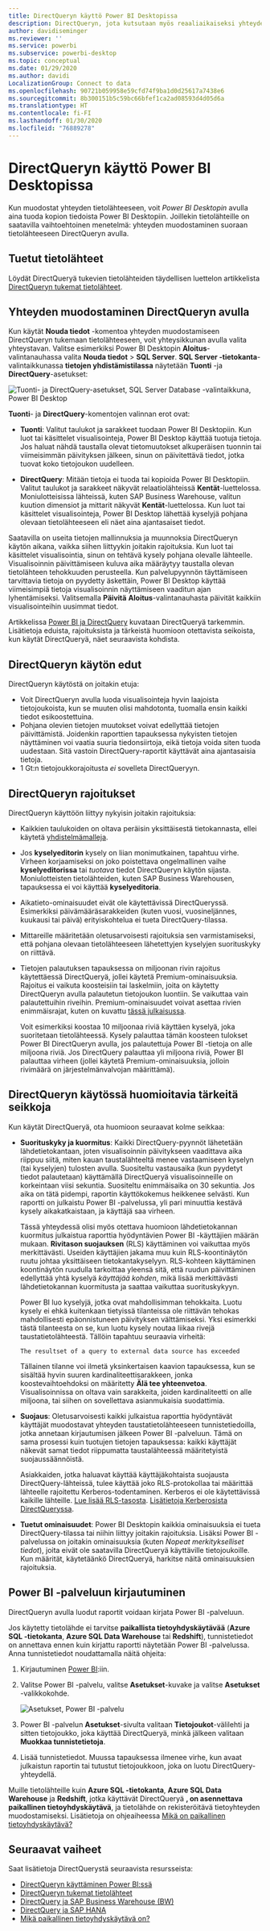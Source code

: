 ```yaml
---
title: DirectQueryn käyttö Power BI Desktopissa
description: DirectQueryn, jota kutsutaan myös reaaliaikaiseksi yhteydeksi, käyttö Power BI Desktopissa
author: davidiseminger
ms.reviewer: ''
ms.service: powerbi
ms.subservice: powerbi-desktop
ms.topic: conceptual
ms.date: 01/29/2020
ms.author: davidi
LocalizationGroup: Connect to data
ms.openlocfilehash: 90721b059958e59cfd74f9ba1d0d25617a7438e6
ms.sourcegitcommit: 8b300151b5c59bc66bfef1ca2ad08593d4d05d6a
ms.translationtype: HT
ms.contentlocale: fi-FI
ms.lasthandoff: 01/30/2020
ms.locfileid: "76889278"
---
```

# <a name="use-directquery-in-power-bi-desktop"></a>DirectQueryn käyttö Power BI Desktopissa
Kun muodostat yhteyden tietolähteeseen, voit *Power BI Desktopin* avulla aina tuoda kopion tiedoista Power BI Desktopiin. Joillekin tietolähteille on saatavilla vaihtoehtoinen menetelmä: yhteyden muodostaminen suoraan tietolähteeseen DirectQueryn avulla.

## <a name="supported-data-sources"></a>Tuetut tietolähteet
Löydät DirectQueryä tukevien tietolähteiden täydellisen luettelon artikkelista [DirectQueryn tukemat tietolähteet](power-bi-data-sources.md).

## <a name="how-to-connect-using-directquery"></a>Yhteyden muodostaminen DirectQueryn avulla
Kun käytät **Nouda tiedot** -komentoa yhteyden muodostamiseen DirectQueryn tukemaan tietolähteeseen, voit yhteysikkunan avulla valita yhteystavan. Valitse esimerkiksi Power BI Desktopin **Aloitus**-valintanauhassa valita **Nouda tiedot** > **SQL Server**. **SQL Server -tietokanta**-valintaikkunassa **tietojen yhdistämistilassa** näytetään **Tuonti** -ja **DirectQuery**-asetukset:

![Tuonti- ja DirectQuery-asetukset, SQL Server Database -valintaikkuna, Power BI Desktop](media/desktop-use-directquery/directquery_sqlserverdb.png)

**Tuonti**- ja **DirectQuery**-komentojen valinnan erot ovat:

- **Tuonti**: Valitut taulukot ja sarakkeet tuodaan Power BI Desktopiin. Kun luot tai käsittelet visualisointeja, Power BI Desktop käyttää tuotuja tietoja. Jos haluat nähdä taustalla olevat tietomuutokset alkuperäisen tuonnin tai viimeisimmän päivityksen jälkeen, sinun on päivitettävä tiedot, jotka tuovat koko tietojoukon uudelleen.

- **DirectQuery**: Mitään tietoja ei tuoda tai kopioida Power BI Desktopiin. Valitut taulukot ja sarakkeet näkyvät relaatiolähteissä **Kentät**-luettelossa. Moniulotteisissa lähteissä, kuten SAP Business Warehouse, valitun kuution dimensiot ja mittarit näkyvät **Kentät**-luettelossa. Kun luot tai käsittelet visualisointeja, Power BI Desktop lähettää kyselyjä pohjana olevaan tietolähteeseen eli näet aina ajantasaiset tiedot.

Saatavilla on useita tietojen mallinnuksia ja muunnoksia DirectQueryn käytön aikana, vaikka siihen liittyykin joitakin rajoituksia. Kun luot tai käsittelet visualisointia, sinun on tehtävä kysely pohjana olevalle lähteelle. Visualisoinnin päivittämiseen kuluva aika määräytyy taustalla olevan tietolähteen tehokkuuden perusteella. Kun palvelupyynnön täyttämiseen tarvittavia tietoja on pyydetty äskettäin, Power BI Desktop käyttää viimeisimpiä tietoja visualisoinnin näyttämiseen vaaditun ajan lyhentämiseksi. Valitsemalla **Päivitä** **Aloitus**-valintanauhasta päivität kaikkiin visualisointeihin uusimmat tiedot.

Artikkelissa [Power BI ja DirectQuery](desktop-directquery-about.md) kuvataan DirectQueryä tarkemmin. Lisätietoja eduista, rajoituksista ja tärkeistä huomioon otettavista seikoista, kun käytät DirectQueryä, näet seuraavista kohdista.

## <a name="benefits-of-using-directquery"></a>DirectQueryn käytön edut
DirectQueryn käytöstä on joitakin etuja:

- Voit DirectQueryn avulla luoda visualisointeja hyvin laajoista tietojoukoista, kun se muuten olisi mahdotonta, tuomalla ensin kaikki tiedot esikoostettuina.
- Pohjana olevien tietojen muutokset voivat edellyttää tietojen päivittämistä. Joidenkin raporttien tapauksessa nykyisten tietojen näyttäminen voi vaatia suuria tiedonsiirtoja, eikä tietoja voida siten tuoda uudestaan. Sitä vastoin DirectQuery-raportit käyttävät aina ajantasaisia tietoja.
- 1 Gt:n tietojoukkorajoitusta *ei* sovelleta DirectQueryyn.

## <a name="limitations-of-directquery"></a>DirectQueryn rajoitukset
DirectQueryn käyttöön liittyy nykyisin joitakin rajoituksia:

- Kaikkien taulukoiden on oltava peräisin yksittäisestä tietokannasta, ellei käytetä [yhdistelmämalleja](desktop-composite-models.md).

- Jos **kyselyeditorin** kysely on liian monimutkainen, tapahtuu virhe. Virheen korjaamiseksi on joko poistettava ongelmallinen vaihe **kyselyeditorissa** tai *tuotava* tiedot DirectQueryn käytön sijasta. Moniulotteisten tietolähteiden, kuten SAP Business Warehousen, tapauksessa ei voi käyttää **kyselyeditoria**.

- Aikatieto-ominaisuudet eivät ole käytettävissä DirectQueryssä. Esimerkiksi päivämääräsarakkeiden (kuten vuosi, vuosineljännes, kuukausi tai päivä) erityiskohtelua ei tueta DirectQuery-tilassa.

- Mittareille määritetään oletusarvoisesti rajoituksia sen varmistamiseksi, että pohjana olevaan tietolähteeseen lähetettyjen kyselyjen suorituskyky on riittävä.

- Tietojen palautuksen tapauksessa on miljoonan rivin rajoitus käytettäessä DirectQueryä, jollei käytetä Premium-ominaisuuksia. Rajoitus ei vaikuta koosteisiin tai laskelmiin, joita on käytetty DirectQueryn avulla palautetun tietojoukon luontiin. Se vaikuttaa vain palautettuihin riveihin. Premium-ominaisuudet voivat asettaa rivien enimmäisrajat, kuten on kuvattu [tässä julkaisussa](https://powerbi.microsoft.com/blog/five-new-power-bi-premium-capacity-settings-is-available-on-the-portal-preloaded-with-default-values-admin-can-review-and-override-the-defaults-with-their-preference-to-better-fence-their-capacity/). 

    Voit esimerkiksi koostaa 10 miljoonaa riviä käyttäen kyselyä, joka suoritetaan tietolähteessä. Kysely palauttaa tämän koosteen tulokset Power BI DirectQueryn avulla, jos palautettuja Power BI -tietoja on alle miljoona riviä. Jos DirectQuery palauttaa yli miljoona riviä, Power BI palauttaa virheen (jollei käytetä Premium-ominaisuuksia, jolloin rivimäärä on järjestelmänvalvojan määrittämä).

## <a name="important-considerations-when-using-directquery"></a>DirectQueryn käytössä huomioitavia tärkeitä seikkoja
Kun käytät DirectQueryä, ota huomioon seuraavat kolme seikkaa:

- **Suorituskyky ja kuormitus**: Kaikki DirectQuery-pyynnöt lähetetään lähdetietokantaan, joten visualisoinnin päivitykseen vaadittava aika riippuu siitä, miten kauan taustalähteeltä menee vastaamiseen kyselyn (tai kyselyjen) tulosten avulla. Suositeltu vastausaika (kun pyydetyt tiedot palautetaan) käyttämällä DirectQueryä visualisoinneille on korkeintaan viisi sekuntia. Suositeltu enimmäisaika on 30 sekuntia. Jos aika on tätä pidempi, raportin käyttökokemus heikkenee selvästi. Kun raportti on julkaistu Power BI -palvelussa, yli pari minuuttia kestävä kysely aikakatkaistaan, ja käyttäjä saa virheen.
  
    Tässä yhteydessä olisi myös otettava huomioon lähdetietokannan kuormitus julkaistua raporttia hyödyntävien Power BI -käyttäjien määrän mukaan. **Rivitason suojauksen** (RLS) käyttäminen voi vaikuttaa myös merkittävästi. Useiden käyttäjien jakama muu kuin RLS-koontinäytön ruutu johtaa yksittäiseen tietokantakyselyyn. RLS-kohteen käyttäminen koontinäytön ruudulla tarkoittaa yleensä sitä, että ruudun päivittäminen edellyttää yhtä kyselyä *käyttäjää kohden*, mikä lisää merkittävästi lähdetietokannan kuormitusta ja saattaa vaikuttaa suorituskykyyn.
  
    Power BI luo kyselyjä, jotka ovat mahdollisimman tehokkaita. Luotu kysely ei ehkä kuitenkaan tietyissä tilanteissa ole riittävän tehokas mahdollisesti epäonnistuneen päivityksen välttämiseksi. Yksi esimerkki tästä tilanteesta on se, kun luotu kysely noutaa liikaa rivejä taustatietolähteestä. Tällöin tapahtuu seuraavia virheitä:

    ```output
    The resultset of a query to external data source has exceeded
    ```
  
    Tällainen tilanne voi ilmetä yksinkertaisen kaavion tapauksessa, kun se sisältää hyvin suuren kardinaliteettisarakkeen, jonka koostevaihtoehdoksi on määritetty **Älä tee yhteenvetoa**. Visualisoinnissa on oltava vain sarakkeita, joiden kardinaliteetti on alle miljoona, tai siihen on sovellettava asianmukaisia suodattimia.

- **Suojaus**: Oletusarvoisesti kaikki julkaistua raporttia hyödyntävät käyttäjät muodostavat yhteyden taustatietolähteeseen tunnistetiedoilla, jotka annetaan kirjautumisen jälkeen Power BI -palveluun. Tämä on sama prosessi kuin tuotujen tietojen tapauksessa: kaikki käyttäjät näkevät samat tiedot riippumatta taustalähteessä määritetyistä suojaussäännöistä.

    Asiakkaiden, jotka haluavat käyttää käyttäjäkohtaista suojausta DirectQuery-lähteissä, tulee käyttää joko RLS-protokollaa tai määrittää lähteelle rajoitettu Kerberos-todentaminen. Kerberos ei ole käytettävissä kaikille lähteille. [Lue lisää RLS-tasosta](service-admin-rls.md). [Lisätietoja Kerberosista DirectQueryssa](service-gateway-sso-kerberos.md).

- **Tuetut ominaisuudet**: Power BI Desktopin kaikkia ominaisuuksia ei tueta DirectQuery-tilassa tai niihin liittyy joitakin rajoituksia. Lisäksi Power BI -palvelussa on joitakin ominaisuuksia (kuten *Nopeat merkitykselliset tiedot*), joita eivät ole saatavilla DirectQueryä käyttäville tietojoukoille. Kun määrität, käytetäänkö DirectQueryä, harkitse näitä ominaisuuksien rajoituksia.

## <a name="publish-to-the-power-bi-service"></a>Power BI -palveluun kirjautuminen
DirectQueryn avulla luodut raportit voidaan kirjata Power BI -palveluun.

Jos käytetty tietolähde ei tarvitse **paikallista tietoyhdyskäytävää** (**Azure SQL -tietokanta**, **Azure SQL Data Warehouse** tai **Redshift**), tunnistetiedot on annettava ennen kuin kirjattu raportti näytetään Power BI -palvelussa. Anna tunnistetiedot noudattamalla näitä ohjeita:

1. Kirjautuminen [Power BI](https://www.powerbi.com/):iin.
2. Valitse Power BI -palvelu, valitse **Asetukset**-kuvake ja valitse **Asetukset** -valikkokohde.

    ![Asetukset, Power BI -palvelu](media/desktop-use-directquery/directquery_pbiservicesettings.png)

3. Power BI -palvelun **Asetukset**-sivulta valitaan **Tietojoukot**-välilehti ja sitten tietojoukko, joka käyttää DirectQueryä, minkä jälkeen valitaan **Muokkaa tunnistetietoja**.

4. Lisää tunnistetiedot. Muussa tapauksessa ilmenee virhe, kun avaat julkaistun raportin tai tutustut tietojoukkoon, joka on luotu DirectQuery-yhteydellä.

Muille tietolähteille kuin **Azure SQL -tietokanta**, **Azure SQL Data Warehouse** ja **Redshift**, jotka käyttävät DirectQueryä **, on asennettava paikallinen tietoyhdyskäytävä**, ja tietolähde on rekisteröitävä tietoyhteyden muodostamiseksi. Lisätietoja on ohjeaiheessa [Mikä on paikallinen tietoyhdyskäytävä?](service-gateway-onprem.md)

## <a name="next-steps"></a>Seuraavat vaiheet
Saat lisätietoja DirectQuerystä seuraavista resursseista:

- [DirectQueryn käyttäminen Power BI:ssä](desktop-directquery-about.md)
- [DirectQueryn tukemat tietolähteet](power-bi-data-sources.md)
- [DirectQuery ja SAP Business Warehouse (BW)](desktop-directquery-sap-bw.md)
- [DirectQuery ja SAP HANA](desktop-directquery-sap-hana.md)
- [Mikä paikallinen tietoyhdyskäytävä on?](service-gateway-onprem.md)

